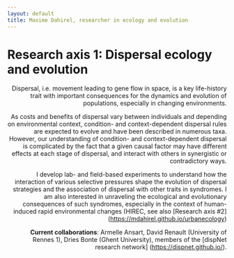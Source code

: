 ```yaml
---
layout: default
title: Maxime Dahirel, researcher in ecology and evolution
---
```


# Research axis 1: Dispersal ecology and evolution

<div style="text-align: right">
Dispersal, i.e. movement leading to gene flow in space, is a key life-history trait with important consequences for the dynamics and evolution of populations, especially in changing environments.

As costs and benefits of dispersal vary between individuals and depending on environmental context, condition- and context-dependent dispersal rules are expected to evolve and have been described in numerous taxa. However, our understanding of condition- and context-dependent dispersal is complicated by the fact that a given causal factor may have different effects at each stage of dispersal, and interact with others in synergistic or contradictory ways.
	
I develop lab- and field-based experiments to understand how the interaction of various selective pressures shape the evolution of dispersal strategies and the association of dispersal with other traits in syndromes. I am also interested in unraveling the ecological and evolutionary consequences of such syndromes, especially in the context of human-induced rapid environmental changes (HIREC, see also [Research axis #2] (https://mdahirel.github.io/urbanecology)

**Current collaborations**: Armelle Ansart, David Renault (University of Rennes 1), Dries Bonte (Ghent University), 
	members of the [dispNet research network] (https://dispnet.github.io/).
</div>
